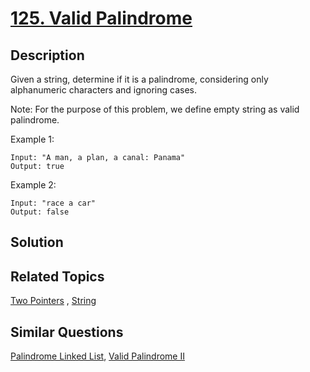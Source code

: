 # [125. Valid Palindrome](https://leetcode.com/problems/valid-palindrome)

## Description

Given a string, determine if it is a palindrome, considering only alphanumeric characters and ignoring cases.

Note: For the purpose of this problem, we define empty string as valid palindrome.

Example 1:

```
Input: "A man, a plan, a canal: Panama"
Output: true
```

Example 2:

```
Input: "race a car"
Output: false
```

## Solution



## Related Topics

[Two Pointers](https://leetcode.com/tag/two-pointers/) , [String](https://leetcode.com/tag/string/) 

## Similar Questions

[Palindrome Linked List](https://leetcode.com/problems/palindrome-linked-list/), [Valid Palindrome II](https://leetcode.com/problems/valid-palindrome-ii/)
